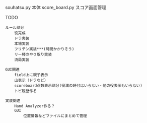souhatsu.py 本体
score_board.py スコア画面管理

TODO

    ルール部分
        役完成
        ドラ実装
        本場実装
        フリテン実装***(時間かかりそう)
        リー棒のやり取り実装
        流局実装

    GUI関連
        field上に親子表示
        山表示（ドラなど）
        scoreboard点数表示部分(役満の時付はいらない・他の役表示もいらない)
        トビ履歴作る

    実装関連
        Hand Analyzer作る？
        GUI
            位置情報などファイルにまとめて管理
